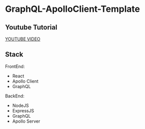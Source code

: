 # GraphQL-ApolloClient-Template

## Youtube Tutorial
[YOUTUBE VIDEO](https://www.youtube.com/watch?v=Dr2dDWzThK8)


## Stack
FrontEnd:
- React
- Apollo Client
- GraphQL

BackEnd:
- NodeJS
- ExpressJS
- GraphQL
- Apollo Server
